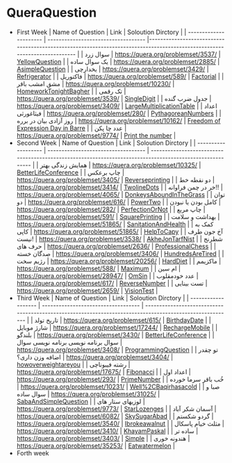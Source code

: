 # QueraQuestion
- First Week
  | Name of Question       | Link                                | Soloution Dirctory                                                                                                         |
  | ---------------------- | ----------------------------------- |-------------------------------------------------------------------------------------------------------------------------- |
  | سوال زرد               | https://quera.org/problemset/3537/  | [YellowQuestion](https://github.com/Amirkhaksar/QueraQuestion/tree/main/YellowQuestion)                                    |
  | یک سوال ساده           | https://quera.org/problemset/2885/  | [AsimpleQuestion](https://github.com/Amirkhaksar/QueraQuestion/tree/main/AsimpleQuestion)                                  |
  | یخدارچی                | https://quera.org/problemset/3429/  | [Refrigerator](https://github.com/Amirkhaksar/QueraQuestion/tree/main/Refrigerator)                                        |
  | فاکتوریل               | https://quera.org/problemset/589/   | [Factorial](https://github.com/Amirkhaksar/QueraQuestion/tree/main/Factorial)                                              |
  | مشق امشب باقر          | https://quera.org/problemset/10230/ | [HomeworkTonightBagher](https://github.com/Amirkhaksar/QueraQuestion/tree/main/HomeworkTonightBagher)                      |
  | تک رقمی                | https://quera.org/problemset/3539/  | [SingleDigit](https://github.com/Amirkhaksar/QueraQuestion/tree/main/SingleDigit)                                          |
  | جدول ضرب گنده          | https://quera.org/problemset/3409/  | [LargeMultiplicationTable](https://github.com/Amirkhaksar/QueraQuestion/tree/main/LargeMultiplicationTable)                |
  | اعداد فیثاغورثی        | https://quera.org/problemset/280/   | [PythagoreanNumbers](https://github.com/Amirkhaksar/QueraQuestion/tree/main/PythagoreanNumbers)                            |
  | روز آزادی بیان در برره | https://quera.org/problemset/10162/ | [Freedom of Expression Day in Barre](https://github.com/Amirkhaksar/QueraQuestion/tree/main/FreedomOfExpressionDayinBarre) |
  | عدد چا پکن             | https://quera.org/problemset/9774/  | [Print the number](https://github.com/Amirkhaksar/QueraQuestion/tree/main/PrintTheNumber)                                  |
- Second Week
  | Name of Question    | Link                                | Soloution Dirctory                                                                                        |
  | ------------------- | ----------------------------------- | --------------------------------------------------------------------------------------------------------- |
  | همایش زندگی بهتر    | https://quera.org/problemset/10325/ | [BetterLifeConference](https://github.com/Amirkhaksar/QueraQuestion/tree/main/BetterLifeConference)       |
  | چاپ برعکس           | https://quera.org/problemset/3405/  | [Reverseprinting](https://github.com/Amirkhaksar/QueraQuestion/tree/main/Reverseprinting)                 |
  | دو نقطه خط          | https://quera.org/problemset/3414/  | [TwolineDots](https://github.com/Amirkhaksar/QueraQuestion/tree/main/TwolineDots)                         |
  | خر در چمن فراوانه!! | https://quera.org/problemset/4065/  | [DonkeysAboundInTheGrass](https://github.com/Amirkhaksar/QueraQuestion/tree/main/DonkeysAboundInTheGrass) |
  | توان دو             | https://quera.org/problemset/616/   | [PowerTwo](https://github.com/Amirkhaksar/QueraQuestion/tree/main/PowerTwo)                               |
  | کامل بودن یا نبودن  | https://quera.org/problemset/282/   | [PerfectionOrNot](https://github.com/Amirkhaksar/QueraQuestion/tree/main/PerfectionOrNot)                 |
  | چاپ مربع            | https://quera.org/problemset/591/   | [SquarePrinting](https://github.com/Amirkhaksar/QueraQuestion/tree/main/SquarePrinting)                   |
  | بهداشت و سلامت      | https://quera.org/problemset/51865/ | [SanitationAndHealth](https://github.com/Amirkhaksar/QueraQuestion/tree/main/SanitationAndHealth)         |
  | کمک به کاپی         | https://quera.org/problemset/51865/ | [HelpToCapy](https://github.com/Amirkhaksar/QueraQuestion/tree/main/HelpToCapy)                           |
  | آخ جون طرف نیست!    | https://quera.org/problemset/3538/  | [AkheJonTarfNist](https://github.com/Amirkhaksar/QueraQuestion/tree/main/AkheJonTarfNist)                 |
  | شطرنج حرف های       | https://quera.org/problemset/2636/  | [ProfessionalChess](https://github.com/Amirkhaksar/QueraQuestion/tree/main/ProfessionalChess)             |
  | صدگان خسته          | https://quera.org/problemset/3406/  | [HundredsAreTired](https://github.com/Amirkhaksar/QueraQuestion/tree/main/HundredsAreTired)               |
  | رژیم سخت            | https://quera.org/problemset/20256/ | [HardDiet](https://github.com/Amirkhaksar/QueraQuestion/tree/main/HardDiet)                               |
  | ماکزیمم             | https://quera.org/problemset/588/   | [Maximum](https://github.com/Amirkhaksar/QueraQuestion/tree/main/Maximum)                                 |
  | ام سین              | https://quera.org/problemset/28947/ | [OmSin](https://github.com/Amirkhaksar/QueraQuestion/tree/main/OmSin)                                     |
  | عدد خودمقلوب        | https://quera.org/problemset/617/   | [ReverseNumber](https://github.com/Amirkhaksar/QueraQuestion/tree/main/ReverseNumber)                     |
  | تست بینایی          | https://quera.org/problemset/2659/  | [VisionTest](https://github.com/Amirkhaksar/QueraQuestion/tree/main/VisionTest)                           |
- Third Week
  | Name of Question    | Link                                | Soloution Dirctory                                                                                        |
  | ------------------- | ----------------------------------- | --------------------------------------------------------------------------------------------------------- |
  | تاریخ تولد    | https://quera.org/problemset/615/ | [BirthdayDate](https://github.com/Amirkhaksar/QueraQuestion/tree/main/BirthdayDate)       |
  | شارژ موبایل    | https://quera.org/problemset/17244/ | [RechargeMobile](https://github.com/Amirkhaksar/QueraQuestion/tree/main/RechargeMobile)       |
  | بلندگو   | https://quera.org/problemset/3430/ | [BetterLifeConference](https://github.com/Amirkhaksar/QueraQuestion/tree/main/Speaker)       |
  | سوال برنامه نویسی برنامه نویسی سوال    | https://quera.org/problemset/3408/ | [ProgrammingQuestion](https://github.com/Amirkhaksar/QueraQuestion/tree/main/ProgrammingQuestion)       |
  | تو چقدر اضافه وزن داری؟    | https://quera.org/problemset/3404/ | [howoverweightareyou](https://github.com/Amirkhaksar/QueraQuestion/tree/main/howoverweightareyou)       |
  | رشته فیبوناچی    | https://quera.org/problemset/17675/ | [Fibonacci](https://github.com/Amirkhaksar/QueraQuestion/tree/main/Fibonacci)       |
  | اعداد اول    | https://quera.org/problemset/293/ | [PrimeNumber](https://github.com/Amirkhaksar/QueraQuestion/tree/main/PrimeNumber)       |
  | خُب باقر سرما خورده    | https://quera.org/problemset/10231/ | [Well%2CBaqirhasacold](https://github.com/Amirkhaksar/QueraQuestion/tree/main/Well%2CBaqirhasacold)       |
  | صبا و سوال ساده    | https://quera.org/problemset/31025/ | [SabaAndSimpleQuestion](https://github.com/Amirkhaksar/QueraQuestion/tree/main/SabaAndSimpleQuestion)       |
  | لوزیهای ستار های    | https://quera.org/problemset/9773/ | [StarLozenges](https://github.com/Amirkhaksar/QueraQuestion/tree/main/StarLozenges)       |
  | آسمان شکر آباد    | https://quera.org/problemset/6082/ | [SkySugarAbad](https://github.com/Amirkhaksar/QueraQuestion/tree/main/SkySugarAbad)       |
  | گردو شکستم    | https://quera.org/problemset/3540/ | [Ibrokeawalnut](https://github.com/Amirkhaksar/QueraQuestion/tree/main/Ibrokeawalnut)       |
  | مثلث خیام پاسکال    | https://quera.org/problemset/3410/ | [KhayamPaskal](https://github.com/Amirkhaksar/QueraQuestion/tree/main/KhayamPaskal)       |
  | ساده تر    | https://quera.org/problemset/3403/ | [Simple](https://github.com/Amirkhaksar/QueraQuestion/tree/main/Simple)       |
  | هندونه خوری    | https://quera.org/problemset/35253/ | [Eatwatermelon](https://github.com/Amirkhaksar/QueraQuestion/tree/main/Eatwatermelon)       |
- Forth week